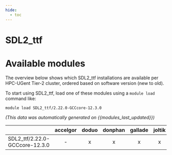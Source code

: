 ```yaml
---
hide:
  - toc
---
```


SDL2_ttf
========

# Available modules


The overview below shows which SDL2_ttf installations are available per HPC-UGent Tier-2 cluster, ordered based on software version (new to old).

To start using SDL2_ttf, load one of these modules using a `module load` command like:

```shell
module load SDL2_ttf/2.22.0-GCCcore-12.3.0
```

*(This data was automatically generated on {{modules_last_updated}})*  

| |accelgor|doduo|donphan|gallade|joltik|litleo|shinx|
| :---: | :---: | :---: | :---: | :---: | :---: | :---: | :---: |
|SDL2_ttf/2.22.0-GCCcore-12.3.0|-|x|x|x|x|x|x|
